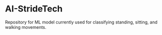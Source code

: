 # AI-StrideTech

Repository for ML model currently used for classifying standing, sitting, and walking movements.
